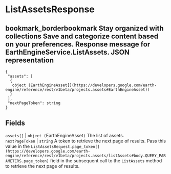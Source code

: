  
#  ListAssetsResponse 
bookmark_borderbookmark Stay organized with collections  Save and categorize content based on your preferences. 
Response message for EarthEngineService.ListAssets.
JSON representation  
---  
```
{
 "assets": [
  {
   object (EarthEngineAsset[](https://developers.google.com/earth-engine/reference/rest/v1beta/projects.assets#EarthEngineAsset))
  }
 ],
 "nextPageToken": string
}
```
  
Fields  
---  
`assets[]` |  `object (`EarthEngineAsset[](https://developers.google.com/earth-engine/reference/rest/v1beta/projects.assets#EarthEngineAsset)`)` The list of assets.  
`nextPageToken` |  `string` A token to retrieve the next page of results. Pass this value in the `ListAssetsRequest.page_token[](https://developers.google.com/earth-engine/reference/rest/v1beta/projects.assets/listAssets#body.QUERY_PARAMETERS.page_token)` field in the subsequent call to the `ListAssets` method to retrieve the next page of results.  

